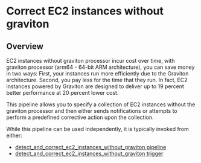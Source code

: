 # Correct EC2 instances without graviton

## Overview

EC2 instances without graviton processor incur cost over time, with graviton processor (arm64 - 64-bit ARM architecture), you can save money in two ways: First, your instances run more efficiently due to the Graviton architecture. Second, you pay less for the time that they run. In fact, EC2 instances powered by Graviton are designed to deliver up to 19 percent better performance at 20 percent lower cost.

This pipeline allows you to specify a collection of EC2 instances without the graviton processor and then either sends notifications or attempts to perform a predefined corrective action upon the collection.

While this pipeline can be used independently, it is typically invoked from either:
- [detect_and_correct_ec2_instances_without_graviton pipeline](https://hub.flowpipe.io/mods/turbot/aws-thrifty/pipelines/aws_thrifty.pipeline.detect_and_correct_ec2_instances_without_graviton)
- [detect_and_correct_ec2_instances_without_graviton trigger](https://hub.flowpipe.io/mods/turbot/aws-thrifty/triggers/aws_thrifty.trigger.query.detect_and_correct_ec2_instances_without_graviton)
